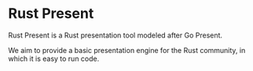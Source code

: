 # Rust Present

Rust Present is a Rust presentation tool modeled after Go Present.

We aim to provide a basic presentation engine for the Rust community, in which
it is easy to run code.


